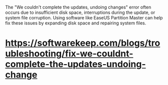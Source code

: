 The "We couldn't complete the updates, undoing changes" error often occurs due to insufficient disk space, interruptions during the update, or system file corruption. Using software like EaseUS Partition Master can help fix these issues by expanding disk space and repairing system files.

# https://softwarekeep.com/blogs/troubleshooting/fix-we-couldnt-complete-the-updates-undoing-change
